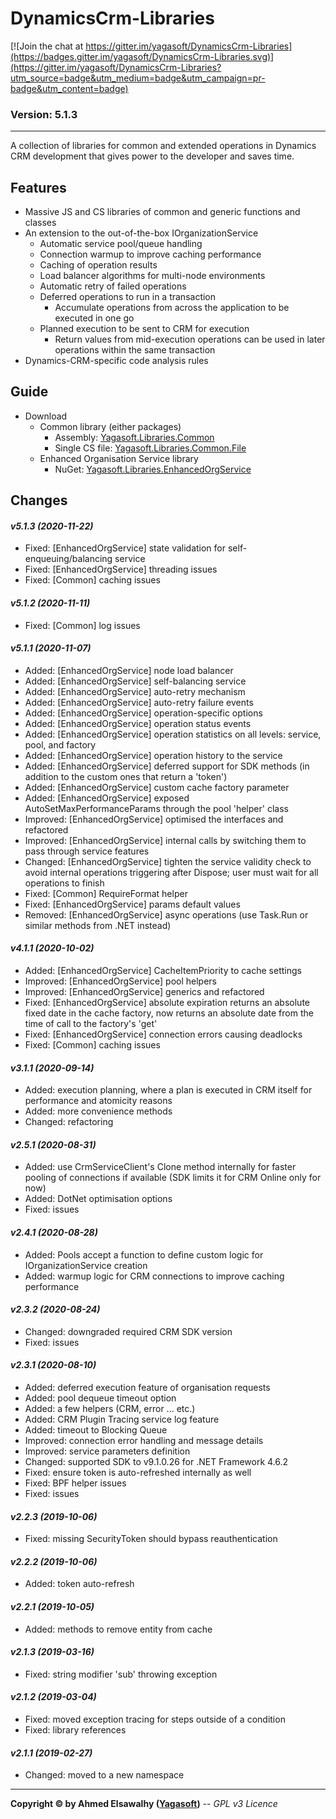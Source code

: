 # DynamicsCrm-Libraries

[![Join the chat at https://gitter.im/yagasoft/DynamicsCrm-Libraries](https://badges.gitter.im/yagasoft/DynamicsCrm-Libraries.svg)](https://gitter.im/yagasoft/DynamicsCrm-Libraries?utm_source=badge&utm_medium=badge&utm_campaign=pr-badge&utm_content=badge)

### Version: 5.1.3
---

A collection of libraries for common and extended operations in Dynamics CRM development that gives power to the developer and saves time.

## Features

  + Massive JS and CS libraries of common and generic functions and classes
  + An extension to the out-of-the-box IOrganizationService
    + Automatic service pool/queue handling
    + Connection warmup to improve caching performance
    + Caching of operation results
    + Load balancer algorithms for multi-node environments
    + Automatic retry of failed operations
    + Deferred operations to run in a transaction
      + Accumulate operations from across the application to be executed in one go
    + Planned execution to be sent to CRM for execution
      + Return values from mid-execution operations can be used in later operations within the same transaction
  + Dynamics-CRM-specific code analysis rules

## Guide

  + Download
    + Common library (either packages)
      + Assembly: [Yagasoft.Libraries.Common](https://www.nuget.org/packages/Yagasoft.Libraries.Common)
      + Single CS file: [Yagasoft.Libraries.Common.File](https://www.nuget.org/packages/Yagasoft.Libraries.Common.File)
    + Enhanced Organisation Service library
      + NuGet: [Yagasoft.Libraries.EnhancedOrgService](https://www.nuget.org/packages/Yagasoft.Libraries.EnhancedOrgService)

## Changes

#### _v5.1.3 (2020-11-22)_
+ Fixed: [EnhancedOrgService] state validation for self-enqueuing/balancing service
+ Fixed: [EnhancedOrgService] threading issues
+ Fixed: [Common] caching issues
#### _v5.1.2 (2020-11-11)_
+ Fixed: [Common] log issues
#### _v5.1.1 (2020-11-07)_
+ Added: [EnhancedOrgService] node load balancer
+ Added: [EnhancedOrgService] self-balancing service
+ Added: [EnhancedOrgService] auto-retry mechanism
+ Added: [EnhancedOrgService] auto-retry failure events
+ Added: [EnhancedOrgService] operation-specific options
+ Added: [EnhancedOrgService] operation status events
+ Added: [EnhancedOrgService] operation statistics on all levels: service, pool, and factory
+ Added: [EnhancedOrgService] operation history to the service
+ Added: [EnhancedOrgService] deferred support for SDK methods (in addition to the custom ones that return a 'token')
+ Added: [EnhancedOrgService] custom cache factory parameter
+ Added: [EnhancedOrgService] exposed AutoSetMaxPerformanceParams through the pool 'helper' class
+ Improved: [EnhancedOrgService] optimised the interfaces and refactored
+ Improved: [EnhancedOrgService] internal calls by switching them to pass through service features
+ Changed: [EnhancedOrgService] tighten the service validity check to avoid internal operations triggering after Dispose; user must wait for all operations to finish
+ Fixed: [Common] RequireFormat helper
+ Fixed: [EnhancedOrgService] params default values
+ Removed: [EnhancedOrgService] async operations (use Task.Run or similar methods from .NET instead)
#### _v4.1.1 (2020-10-02)_
+ Added: [EnhancedOrgService] CacheItemPriority to cache settings
+ Improved: [EnhancedOrgService] pool helpers
+ Improved: [EnhancedOrgService] generics and refactored
+ Fixed: [EnhancedOrgService] absolute expiration returns an absolute fixed date in the cache factory, now returns an absolute date from the time of call to the factory's 'get'
+ Fixed: [EnhancedOrgService] connection errors causing deadlocks
+ Fixed: [Common] caching issues
#### _v3.1.1 (2020-09-14)_
+ Added: execution planning, where a plan is executed in CRM itself for performance and atomicity reasons
+ Added: more convenience methods
+ Changed: refactoring
#### _v2.5.1 (2020-08-31)_
+ Added: use CrmServiceClient's Clone method internally for faster pooling of connections if available (SDK limits it for CRM Online only for now)
+ Added: DotNet optimisation options
+ Fixed: issues
#### _v2.4.1 (2020-08-28)_
+ Added: Pools accept a function to define custom logic for IOrganizationService creation
+ Added: warmup logic for CRM connections to improve caching performance
#### _v2.3.2 (2020-08-24)_
+ Changed: downgraded required CRM SDK version
+ Fixed: issues
#### _v2.3.1 (2020-08-10)_
+ Added: deferred execution feature of organisation requests
+ Added: pool dequeue timeout option
+ Added: a few helpers (CRM, error ... etc.)
+ Added: CRM Plugin Tracing service log feature
+ Added: timeout to Blocking Queue
+ Improved: connection error handling and message details
+ Improved: service parameters definition
+ Changed: supported SDK to v9.1.0.26 for .NET Framework 4.6.2
+ Fixed: ensure token is auto-refreshed internally as well
+ Fixed: BPF helper issues
+ Fixed: issues
#### _v2.2.3 (2019-10-06)_
+ Fixed: missing SecurityToken should bypass reauthentication
#### _v2.2.2 (2019-10-06)_
+ Added: token auto-refresh
#### _v2.2.1 (2019-10-05)_
+ Added: methods to remove entity from cache
#### _v2.1.3 (2019-03-16)_
+ Fixed: string modifier 'sub' throwing exception
#### _v2.1.2 (2019-03-04)_
+ Fixed: moved exception tracing for steps outside of a condition
+ Fixed: library references
#### _v2.1.1 (2019-02-27)_
+ Changed: moved to a new namespace

---
**Copyright &copy; by Ahmed Elsawalhy ([Yagasoft](http://yagasoft.com))** -- _GPL v3 Licence_

